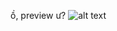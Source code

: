 ồ, preview ư?
![alt text](https://scontent.fhan5-2.fna.fbcdn.net/v/t1.15752-9/187673327_476182133594485_781265010288833310_n.png?_nc_cat=110&ccb=1-3&_nc_sid=ae9488&_nc_ohc=LArW9KL5T3QAX9r9W1v&_nc_ht=scontent.fhan5-2.fna&oh=6249b88a645968bf3deb9d457d70e69c&oe=60CB2AA3)
